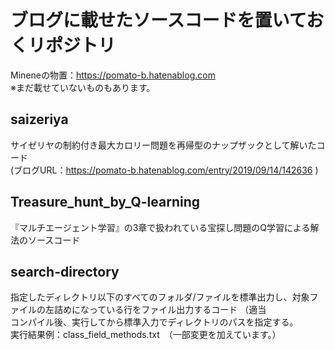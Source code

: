 # ブログに載せたソースコードを置いておくリポジトリ
Mineneの物置：https://pomato-b.hatenablog.com
<br>
※まだ載せていないものもあります。
## saizeriya
サイゼリヤの制約付き最大カロリー問題を再帰型のナップザックとして解いたコード
<br>
(ブログURL：https://pomato-b.hatenablog.com/entry/2019/09/14/142636 )

## Treasure_hunt_by_Q-learning
『マルチエージェント学習』の3章で扱われている宝探し問題のQ学習による解法のソースコード

## search-directory
指定したディレクトリ以下のすべてのフォルダ/ファイルを標準出力し、対象ファイルの左詰めになっている行をファイル出力するコード
（適当
<br>
コンパイル後、実行してから標準入力でディレクトリのパスを指定する。
<br>
実行結果例：class_field_methods.txt　（一部変更を加えています。）
